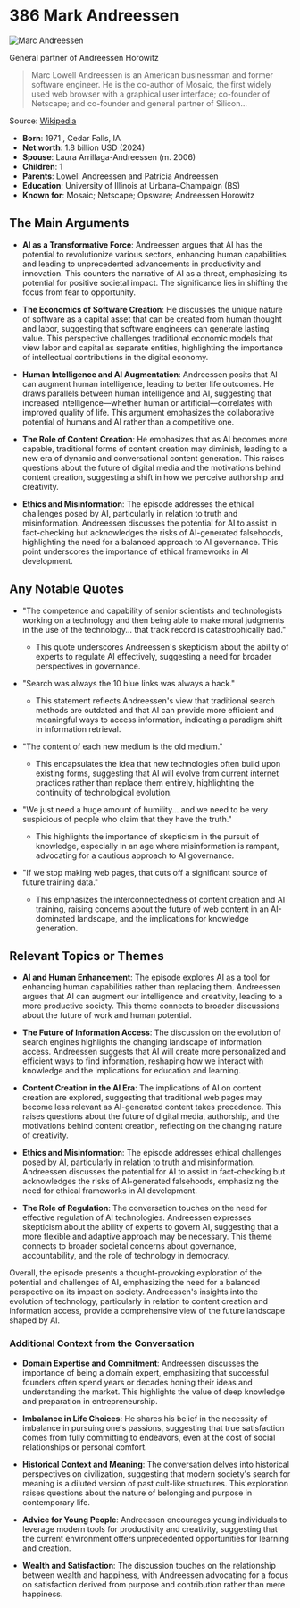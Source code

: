 # 386 Mark Andreessen


![Marc Andreessen](https://encrypted-tbn0.gstatic.com/licensed-image?q=tbn:ANd9GcRv25zOb9m4EoMbKvNeqswnD7qQgHxS_6DU_O-SjrXMnGsvU_baAzHr3ChbFQ57wLwgEal2&s=19)

General partner of Andreessen Horowitz

> Marc Lowell Andreessen is an American businessman and former software engineer. He is the co-author of Mosaic, the first widely used web browser with a graphical user interface; co-founder of Netscape; and co-founder and general partner of Silicon...

Source: [Wikipedia](https://en.wikipedia.org/wiki/Marc_Andreessen)

- **Born**: 1971 , Cedar Falls, IA
- **Net worth**: 1.8 billion USD (2024)
- **Spouse**: Laura Arrillaga-Andreessen (m. 2006)
- **Children**: 1
- **Parents**: Lowell Andreessen and Patricia Andreessen
- **Education**: University of Illinois at Urbana–Champaign (BS)
- **Known for**: Mosaic; Netscape; Opsware; Andreessen Horowitz


## The Main Arguments

- **AI as a Transformative Force**: Andreessen argues that AI has the potential to revolutionize various sectors, enhancing human capabilities and leading to unprecedented advancements in productivity and innovation. This counters the narrative of AI as a threat, emphasizing its potential for positive societal impact. The significance lies in shifting the focus from fear to opportunity.

- **The Economics of Software Creation**: He discusses the unique nature of software as a capital asset that can be created from human thought and labor, suggesting that software engineers can generate lasting value. This perspective challenges traditional economic models that view labor and capital as separate entities, highlighting the importance of intellectual contributions in the digital economy.

- **Human Intelligence and AI Augmentation**: Andreessen posits that AI can augment human intelligence, leading to better life outcomes. He draws parallels between human intelligence and AI, suggesting that increased intelligence—whether human or artificial—correlates with improved quality of life. This argument emphasizes the collaborative potential of humans and AI rather than a competitive one.

- **The Role of Content Creation**: He emphasizes that as AI becomes more capable, traditional forms of content creation may diminish, leading to a new era of dynamic and conversational content generation. This raises questions about the future of digital media and the motivations behind content creation, suggesting a shift in how we perceive authorship and creativity.

- **Ethics and Misinformation**: The episode addresses the ethical challenges posed by AI, particularly in relation to truth and misinformation. Andreessen discusses the potential for AI to assist in fact-checking but acknowledges the risks of AI-generated falsehoods, highlighting the need for a balanced approach to AI governance. This point underscores the importance of ethical frameworks in AI development.

## Any Notable Quotes

- "The competence and capability of senior scientists and technologists working on a technology and then being able to make moral judgments in the use of the technology... that track record is catastrophically bad."
  - This quote underscores Andreessen's skepticism about the ability of experts to regulate AI effectively, suggesting a need for broader perspectives in governance.

- "Search was always the 10 blue links was always a hack."
  - This statement reflects Andreessen's view that traditional search methods are outdated and that AI can provide more efficient and meaningful ways to access information, indicating a paradigm shift in information retrieval.

- "The content of each new medium is the old medium."
  - This encapsulates the idea that new technologies often build upon existing forms, suggesting that AI will evolve from current internet practices rather than replace them entirely, highlighting the continuity of technological evolution.

- "We just need a huge amount of humility... and we need to be very suspicious of people who claim that they have the truth."
  - This highlights the importance of skepticism in the pursuit of knowledge, especially in an age where misinformation is rampant, advocating for a cautious approach to AI governance.

- "If we stop making web pages, that cuts off a significant source of future training data."
  - This emphasizes the interconnectedness of content creation and AI training, raising concerns about the future of web content in an AI-dominated landscape, and the implications for knowledge generation.

## Relevant Topics or Themes

- **AI and Human Enhancement**: The episode explores AI as a tool for enhancing human capabilities rather than replacing them. Andreessen argues that AI can augment our intelligence and creativity, leading to a more productive society. This theme connects to broader discussions about the future of work and human potential.

- **The Future of Information Access**: The discussion on the evolution of search engines highlights the changing landscape of information access. Andreessen suggests that AI will create more personalized and efficient ways to find information, reshaping how we interact with knowledge and the implications for education and learning.

- **Content Creation in the AI Era**: The implications of AI on content creation are explored, suggesting that traditional web pages may become less relevant as AI-generated content takes precedence. This raises questions about the future of digital media, authorship, and the motivations behind content creation, reflecting on the changing nature of creativity.

- **Ethics and Misinformation**: The episode addresses ethical challenges posed by AI, particularly in relation to truth and misinformation. Andreessen discusses the potential for AI to assist in fact-checking but acknowledges the risks of AI-generated falsehoods, emphasizing the need for ethical frameworks in AI development.

- **The Role of Regulation**: The conversation touches on the need for effective regulation of AI technologies. Andreessen expresses skepticism about the ability of experts to govern AI, suggesting that a more flexible and adaptive approach may be necessary. This theme connects to broader societal concerns about governance, accountability, and the role of technology in democracy.

Overall, the episode presents a thought-provoking exploration of the potential and challenges of AI, emphasizing the need for a balanced perspective on its impact on society. Andreessen's insights into the evolution of technology, particularly in relation to content creation and information access, provide a comprehensive view of the future landscape shaped by AI.

### Additional Context from the Conversation

- **Domain Expertise and Commitment**: Andreessen discusses the importance of being a domain expert, emphasizing that successful founders often spend years or decades honing their ideas and understanding the market. This highlights the value of deep knowledge and preparation in entrepreneurship.

- **Imbalance in Life Choices**: He shares his belief in the necessity of imbalance in pursuing one's passions, suggesting that true satisfaction comes from fully committing to endeavors, even at the cost of social relationships or personal comfort.

- **Historical Context and Meaning**: The conversation delves into historical perspectives on civilization, suggesting that modern society's search for meaning is a diluted version of past cult-like structures. This exploration raises questions about the nature of belonging and purpose in contemporary life.

- **Advice for Young People**: Andreessen encourages young individuals to leverage modern tools for productivity and creativity, suggesting that the current environment offers unprecedented opportunities for learning and creation.

- **Wealth and Satisfaction**: The discussion touches on the relationship between wealth and happiness, with Andreessen advocating for a focus on satisfaction derived from purpose and contribution rather than mere happiness.

